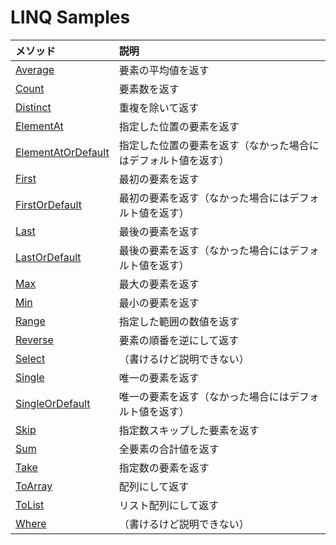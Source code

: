 # LINQ Samples

| メソッド | 説明 |
|:---|:---|
| [Average](https://github.com/mystasly/Linq_Samples/blob/master/Average.cs) | 要素の平均値を返す |
| [Count](https://github.com/mystasly/Linq_Samples/blob/master/Count.cs) | 要素数を返す |
| [Distinct](https://github.com/mystasly/Linq_Samples/blob/master/Distinct.cs) | 重複を除いて返す |
| [ElementAt](https://github.com/mystasly/Linq_Samples/blob/master/ElementAt.cs) | 指定した位置の要素を返す |
| [ElementAtOrDefault](https://github.com/mystasly/Linq_Samples/blob/master/ElementAtOrDefault.cs) | 指定した位置の要素を返す（なかった場合にはデフォルト値を返す） |
| [First](https://github.com/mystasly/Linq_Samples/blob/master/First.cs) | 最初の要素を返す |
| [FirstOrDefault](https://github.com/mystasly/Linq_Samples/blob/master/FirstOrDefault.cs) | 最初の要素を返す（なかった場合にはデフォルト値を返す） |
| [Last](https://github.com/mystasly/Linq_Samples/blob/master/Last.cs) | 最後の要素を返す |
| [LastOrDefault](https://github.com/mystasly/Linq_Samples/blob/master/LastOrDefault.cs) | 最後の要素を返す（なかった場合にはデフォルト値を返す） |
| [Max](https://github.com/mystasly/Linq_Samples/blob/master/Max.cs) | 最大の要素を返す |
| [Min](https://github.com/mystasly/Linq_Samples/blob/master/Min.cs) | 最小の要素を返す |
| [Range](https://github.com/mystasly/Linq_Samples/blob/master/Range.cs) | 指定した範囲の数値を返す |
| [Reverse](https://github.com/mystasly/Linq_Samples/blob/master/Reverse.cs) | 要素の順番を逆にして返す |
| [Select](https://github.com/mystasly/Linq_Samples/blob/master/Select.cs) | （書けるけど説明できない） |
| [Single](https://github.com/mystasly/Linq_Samples/blob/master/Single.cs) | 唯一の要素を返す |
| [SingleOrDefault](https://github.com/mystasly/Linq_Samples/blob/master/SingleOrDefault.cs) | 唯一の要素を返す（なかった場合にはデフォルト値を返す） |
| [Skip](https://github.com/mystasly/Linq_Samples/blob/master/Skip.cs) | 指定数スキップした要素を返す |
| [Sum](https://github.com/mystasly/Linq_Samples/blob/master/Sum.cs) | 全要素の合計値を返す |
| [Take](https://github.com/mystasly/Linq_Samples/blob/master/Take.cs) | 指定数の要素を返す |
| [ToArray](https://github.com/mystasly/Linq_Samples/blob/master/ToArray.cs) | 配列にして返す |
| [ToList](https://github.com/mystasly/Linq_Samples/blob/master/ToList.cs) | リスト配列にして返す |
| [Where](https://github.com/mystasly/Linq_Samples/blob/master/Where.cs) | （書けるけど説明できない） |